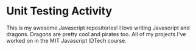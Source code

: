 # Unit Testing Activity
This is my awesome Javascript repositories! I love writing Javascript and dragons. Dragons are pretty cool and pirates too. 
All of my projects I've worked on in the MIT Javascript IDTech course.